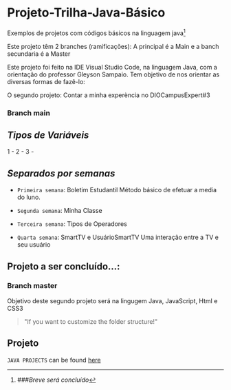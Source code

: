 # Projeto-Trilha-Java-Básico

Exemplos de projetos com códigos básicos na linguagem java[^1]

Este projeto têm 2 branches (ramificações): A principal é a Main e a banch secundaria é a Master

Este projeto foi feito na IDE Visual Studio Code, na linguagem Java, com a orientação do professor Gleyson Sampaio. Tem objetivo de nos orientar as diversas formas de fazê-lo:

O segundo projeto: Contar a minha experència no DIOCampusExpert#3

###         Branch main
## _*Tipos de Variáveis*_

1 -
2 - 
3 -

## _*Separados por semanas*_

- `Primeira semana`: Boletim Estudantil
Método básico de efetuar a media do luno.

- `Segunda semana`: Minha Classe

- `Terceira semana`: Tipos de Operadores

- `Quarta semana`: SmartTV e UsuárioSmartTV
Uma interação entre a TV e seu usuário

## Projeto a ser concluído...:
### Branch master
Objetivo deste segundo projeto será na lingugem Java, JavaScript, Html e CSS3

> "If you want to customize the folder structure!" 

## Projeto

`JAVA PROJECTS` can be found [here](https://github.com/BelisnalvaCosta/Projeto-Trilha-Basico)

[^1]: ###_*Breve será concluído*_
